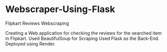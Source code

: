 # Webscraper-Using-Flask
Flipkart Reviews Webscraping 

Creating a Web application for checking the reviews for the searched item in Flipkart. 
Used BeautifulSoup for Scraping
Used Flask as the Back-End.
Deployed using Render.
